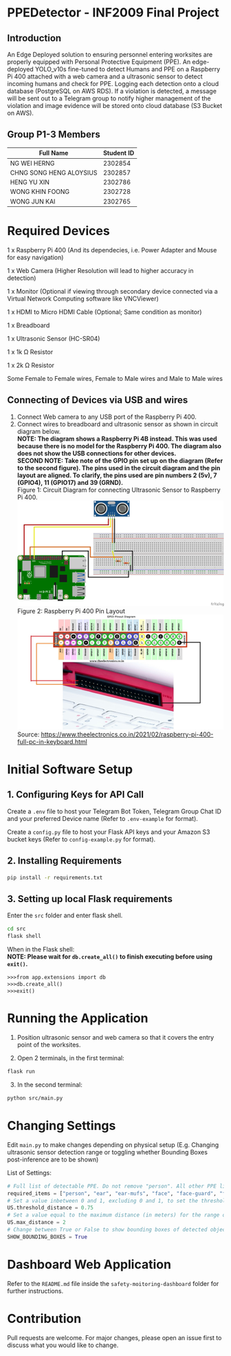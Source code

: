 # PPEDetector - INF2009 Final Project
## Introduction
An Edge Deployed solution to ensuring personnel entering worksites are properly equipped with Personal Protective Equipment (PPE). An edge-deployed YOLO_v10s fine-tuned to detect Humans and PPE on a Raspberry Pi 400 attached with a web camera and a ultrasonic sensor to detect incoming humans and check for PPE. Logging each detection onto a cloud database (PostgreSQL on AWS RDS). If a violation is detected, a message will be sent out to a Telegram group to notify higher management of the violation and image evidence will be stored onto cloud database (S3 Bucket on AWS). 

## Group P1-3 Members
| Full Name | Student ID |
| ----------- | ----------- |
| NG WEI HERNG  | 2302854 |
| CHNG SONG HENG ALOYSIUS | 2302857 |
| HENG YU XIN | 2302786 |
| WONG KHIN FOONG | 2302728 |
| WONG JUN KAI | 2302765 |

# Required Devices
1 x Raspberry Pi 400 (And its dependecies, i.e. Power Adapter and Mouse for easy navigation)

1 x Web Camera (Higher Resolution will lead to higher accuracy in detection)

1 x Monitor (Optional if viewing through secondary device connected via a Virtual Network Computing software like VNCViewer)

1 x HDMI to Micro HDMI Cable (Optional; Same condition as monitor)

1 x Breadboard

1 x Ultrasonic Sensor (HC-SR04)

1 x 1k Ω Resistor

1 x 2k Ω Resistor

Some Female to Female wires, Female to Male wires and Male to Male wires

## Connecting of Devices via USB and wires
1. Connect Web camera to any USB port of the Raspberry Pi 400.
2. Connect wires to breadboard and ultrasonic sensor as shown in circuit diagram below. 
<br><b>NOTE: The diagram shows a Raspberry Pi 4B instead. This was used because there is no model for the Raspberry Pi 400. The diagram also does not show the USB connections for other devices.</b>
<br><b>SECOND NOTE: Take note of the GPIO pin set up on the diagram (Refer to the second figure). The pins used in the circuit diagram and the pin layout are aligned. To clarify, the pins used are pin numbers 2 (5v), 7 (GPIO4), 11 (GPIO17) and 39 (GRND).</b>
<br>Figure 1: Circuit Diagram for connecting Ultrasonic Sensor to Raspberry Pi 400.
![Circuit Diagram](./images/Circuit%20Connection%20for%20Ultrasonic.png)
<br>Figure 2: Raspberry Pi 400 Pin Layout
![Raspberry Pi 400 Pin Layout](./images/Raspberry-pi-4-pinout.jpg)
Source: https://www.theelectronics.co.in/2021/02/raspberry-pi-400-full-pc-in-keyboard.html

# Initial Software Setup
## 1. Configuring Keys for API Call
Create a `.env` file to host your Telegram Bot Token, Telegram Group Chat ID and your preferred Device name (Refer to `.env-example` for format).

Create a `config.py` file to host your Flask API keys and your Amazon S3 bucket keys (Refer to `config-example.py` for format).

## 2. Installing Requirements
```bash
pip install -r requirements.txt
```

## 3. Setting up local Flask requirements
Enter the `src` folder and enter flask shell.
```bash
cd src
flask shell
```
When in the Flask shell: 
<br><b>NOTE: Please wait for `db.create_all()` to finish executing before using `exit()`.</b>
```
>>>from app.extensions import db
>>>db.create_all()
>>>exit()
```

# Running the Application
1. Position ultrasonic sensor and web camera so that it covers the entry point of the worksites.

2. Open 2 terminals, in the first terminal:
```bash
flask run
```
3. In the second terminal:
```bash
python src/main.py
```

# Changing Settings
Edit `main.py` to make changes depending on physical setup (E.g. Changing ultrasonic sensor detection range or toggling whether Bounding Boxes post-inference are to be shown)

List of Settings:
```python
# Full list of detectable PPE. Do not remove "person". All other PPE listed in this list will be considered as required. Edit as you see fit.
required_items = ["person", "ear", "ear-mufs", "face", "face-guard", "face-mask", "foot", "tool", "glasses", "gloves", "helmet", "hands", "head", "medical-suit", "shoes", "safety-suit", "safety-vest"]
# Set a value inbetween 0 and 1, excluding 0 and 1, to set the threshold for detection range for when to trigger capture.
US.threshold_distance = 0.75
# Set a value equal to the maximum distance (in meters) for the range of the ultrasonic sensor.
US.max_distance = 2
# Change between True or False to show bounding boxes of detected objects in the captured frame.
SHOW_BOUNDING_BOXES = True
```

# Dashboard Web Application
Refer to the `README.md` file inside the `safety-moitoring-dashboard` folder for further instructions.

# Contribution
Pull requests are welcome. For major changes, please open an issue first to discuss what you would like to change.